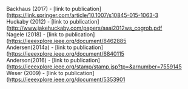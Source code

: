 Backhaus (2017) - [link to publication](https://link.springer.com/article/10.1007/s10845-015-1063-3<br />
Huckaby (2012) - [link to publication](http://www.jakehuckaby.com/papers/aaai2012ws_cogrob.pdf<br />
Nagele (2018) - [link to publication](https://ieeexplore.ieee.org/document/8462885<br />
Andersen(2014a) - [link to publication](https://ieeexplore.ieee.org/document/6840115<br />
Anderson(2016) - [link to publication](https://ieeexplore.ieee.org/stamp/stamp.jsp?tp=&arnumber=7559145<br />
Weser (2009) - [link to publication](https://ieeexplore.ieee.org/document/5353901<br />
